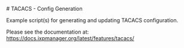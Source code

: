 # TACACS - Config Generation

Example script(s) for generating and updating TACACS configuration.

Please see the documentation at: https://docs.ixpmanager.org/latest/features/tacacs/

